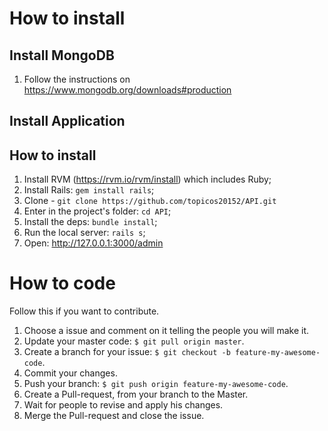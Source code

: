 # How to install

## Install MongoDB

1. Follow the instructions on https://www.mongodb.org/downloads#production

## Install Application

## How to install
1. Install RVM (https://rvm.io/rvm/install) which includes Ruby;
2. Install Rails: `gem install rails`;
3. Clone - `git clone https://github.com/topicos20152/API.git`
4. Enter in the project's folder: `cd API`;
3. Install the deps: `bundle install`;
4. Run the local server: `rails s`;
5. Open: http://127.0.0.1:3000/admin

# How to code

Follow this if you want to contribute.

1. Choose a issue and comment on it telling the people you will make it.
2. Update your master code: `$ git pull origin master`.
3. Create a branch for your issue: `$ git checkout -b feature-my-awesome-code`.
4. Commit your changes.
5. Push your branch: `$ git push origin feature-my-awesome-code`.
6. Create a Pull-request, from your branch to the Master.
7. Wait for people to revise and apply his changes.
8. Merge the Pull-request and close the issue.